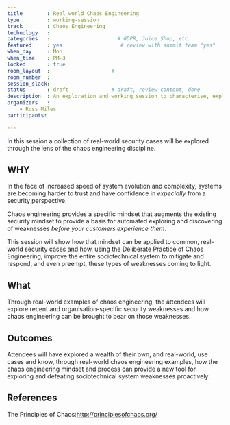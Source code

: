 ```yaml
---
title        : Real world Chaos Engineering
type         : working-session
track        : Chaos Engineering
technology   :
categories   :                      # GDPR, Juice Shop, etc.
featured     : yes                   # review with summit team "yes"
when_day     : Mon
when_time    : PM-3
locked       : true
room_layout  :                    #
room_number  :
session_slack:
status       : draft              # draft, review-content, done                    #
description  : An exploration and working session to characterise, explore and implement real-world DevSecOps chaos experiments.
organizers   :
    - Russ Miles
participants:

---
```


In this session a collection of real-world security cases will be explored through the lens of the chaos engineering discipline.

## WHY

In the face of increased speed of system evolution and complexity, systems are becoming harder to trust and have confidence in _expecially_ from a security perspective.

Chaos engineering provides a specific mindset that augments the existing security mindset to provide a basis for automated exploring and discovering of weaknesses _before your customers experience them_.

This session will show how that mindset can be applied to common, real-world security cases and how, using the Deliberate Practice of Chaos Engineering, improve the entire sociotechnical system to mitigate and respond, and even preempt, these types of weaknesses coming to light.

## What

Through real-world examples of chaos engineering, the attendees will explore recent and organisation-specific security weaknesses and how chaos engineering can be brought to bear on those weaknesses.

## Outcomes

Attendees will have explored a wealth of their own, and real-world, use cases and know, through real-world chaos engineering examples, how the chaos engineering mindset and process can provide a new tool for exploring and defeating sociotechnical system weaknesses proactively.

## References

The Principles of Chaos:http://principlesofchaos.org/
